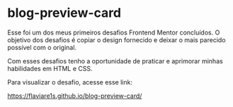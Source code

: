 # blog-preview-card

Esse foi um dos meus primeiros desafios Frontend Mentor concluídos. O objetivo dos desafios é copiar o design fornecido e deixar o mais parecido possível com o original.

Com esses desafios tenho a oportunidade de praticar e aprimorar minhas habilidades em HTML e CSS.

Para visualizar o desafio, acesse esse link:

https://flaviare1s.github.io/blog-preview-card/
